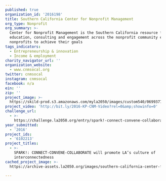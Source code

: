 ```yaml
---
published: true
organization_id: '2016198'
title: Southern California Center for Nonprofit Management
org_type: Nonprofit
org_summary: >-
  Center for Nonprofit Management is the Southern California resource for
  education, consulting and engagement across the nonprofit community enabling
  nonprofits to achieve their goals
tags_indicators:
  - Entrepreneurship & innovation
  - Income & employment
charity_navigator_url: ''
organization_website:
  - www.cnmsocal.org
twitter: cnmsocal
instagram: cnmsocal
facebook: n/a
ein: ''
zip: ''
project_image: >-
  https://skild-prod.s3.amazonaws.com/myla2050/images/custom540/0699377525741-team90.png
project_video: 'http://bit.ly/2016-KP-CNM-Video?rel=0&amp;showinfo=0'
challenge_url:
  - >-
    https://challenge.la2050.org/entry/spark!-connect-convene-collaborate-will-promote-las-culture-of-interconnectedness
year_submitted:
  - '2016'
project_ids:
  - '6102213'
project_titles:
  - >-
    SPARK!: CONNECT-CONVENE-COLLABORATE will promote LA’s culture of
    interconnectedness
cached_project_image: >-
  https://archive-assets.la2050.org/images/southern-california-center-for-nonprofit-management/skild-prod.s3.amazonaws.com/myla2050/images/custom540/0699377525741-team90.png

---
```


